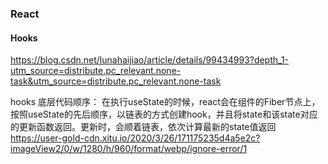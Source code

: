 ### React 

#### Hooks

https://blog.csdn.net/lunahaijiao/article/details/99434993?depth_1-utm_source=distribute.pc_relevant.none-task&utm_source=distribute.pc_relevant.none-task

hooks 底层代码顺序： 在执行useState的时候，react会在组件的Fiber节点上，按照useState的先后顺序，以链表的方式创建hook，并且将state和该state对应的更新函数返回。更新时，会顺着链表，依次计算最新的state值返回
https://user-gold-cdn.xitu.io/2020/3/26/171175235d4a5e2c?imageView2/0/w/1280/h/960/format/webp/ignore-error/1